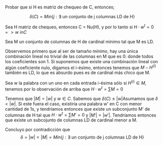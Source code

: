 Probar que si H es matriz de chequeo de C, entonces;

$$\delta(C) = Min\{j : \exists \text{ un conjunto de j columnas LD de H}\}$$

Sea H matriz de chequeo, entonces C = Nu(H), y por lo tanto si $H \cdot w^t = 0 => w \ in C$

Sea M un conjunto de columnas de H de cardinal mínimo tal que M es LD.

Observemos primero que al ser de tamaño mínimo, hay una única combinación lineal no trivial de las columnas en M que es 0: donde todos los coeficientes son 1. Si suponemos que existe una combinación lineal con algún coeficiente nulo, digamos el i-ésimo, entonces tenemos que $M - H^{(i)}$ también es LD, lo que es absurdo pues es de cardinal más chico que M.

Sea w la palabra con un uno en cada entrada i-ésima sólo si $H^{(i)} \in M$, tenemos por lo observación de arriba que  $H \cdot w^t = \sum M = 0$

Tenemos que $|M| = |w|$ y $w \in C$. Sabemos que $\delta(C) \le |w|$Asumamos que $\delta < |w|$. Si este fuera el caso, existiría una palabra w' en C con menor cantidad de 1s, y tendríamos entonces que existe un subconjunto M' de columnas de H tal que $H \cdot w^t = \sum M' = 0$ y $|M'| = |w'|$. Tendríamos entonces que existe un subcojunto de columnas LD de cardinal menor a M. 

Concluyo por contradicción que 
$$\delta = |w| = |M| = Min\{j : \exists \text{ un conjunto de j columnas LD de H}\}$$